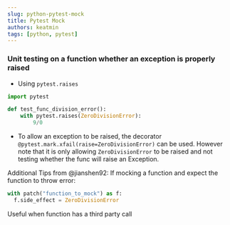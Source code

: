 ```yaml
---
slug: python-pytest-mock
title: Pytest Mock
authors: keatmin
tags: [python, pytest]
---
```


### Unit testing on a function whether an exception is properly raised
- Using `pytest.raises`

```python
import pytest

def test_func_division_error():
    with pytest.raises(ZeroDivisionError):
        9/0
```

- To allow an exception to be raised, the decorator `@pytest.mark.xfail(raise=ZeroDivisionError)` can be used. However note that it is only allowing `ZeroDivisionError` to be raised and not testing whether the func will raise an Exception.

Additional Tips from @jianshen92:
If mocking a function and expect the function to throw error:

```python
with patch("function_to_mock") as f:
  f.side_effect = ZeroDivisionError
```
Useful when function has a third party call
